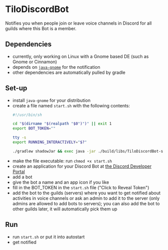 # TiloDiscordBot

Notifies you when people join or leave voice channels in Discord for all
guilds where this Bot is a member.

## Dependencies
- currently, only working on Linux with a Gnome based DE (such as Gnome or Cinnamon)
- depends on [`java-gnome`](http://java-gnome.sourceforge.net/) for the notification
- other dependencies are automatically pulled by gradle

## Set-up
- install `java-gnome` for your distribution
- create a file named `start.sh` with the following contents:
  ```sh
  #!/usr/bin/sh
  
  cd "$(dirname "$(realpath "$0")")" || exit 1
  export BOT_TOKEN=""
  
  tty -s
  export RUNNING_INTERACTIVELY="$?"
  
  ./gradlew shadowJar && exec java -jar ./build/libs/TiloDiscordBot-standalone.jar 
  ```
- make the file executable: run `chmod +x start.sh`
- create an application for your Discord Bot at [the Discord Developer Portal](https://discord.com/developers/applications)
- add a bot
- give the bot a name and an app icon if you like
- fill in the BOT_TOKEN in the `start.sh` file ("Click to Reveal Token")
- add the bot to the guilds (servers) where you want to get notified about activities in voice channels
  or ask an admin to add it to the server (only admins are allowed to add bots to servers);
  you can also add the bot to other guilds later, it will automatically pick them up

## Run
- run `start.sh` or put it into autostart
- get notified
